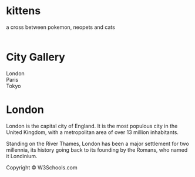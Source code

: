 # kittens
a cross between pokemon, neopets and cats
 <doctype html>
 <header>
 
 </header>
 <body>
<div id="header">
<h1>City Gallery</h1>
</div>

<div id="nav">
London<br>
Paris<br>
Tokyo
</div>

<div id="section">
<h1>London</h1>
<p>London is the capital city of England. It is the most populous city in the United Kingdom,
with a metropolitan area of over 13 million inhabitants.</p>
<p>Standing on the River Thames, London has been a major settlement for two millennia,
its history going back to its founding by the Romans, who named it Londinium.</p>
</div>

<div id="footer">
Copyright © W3Schools.com
</div>

</body>

